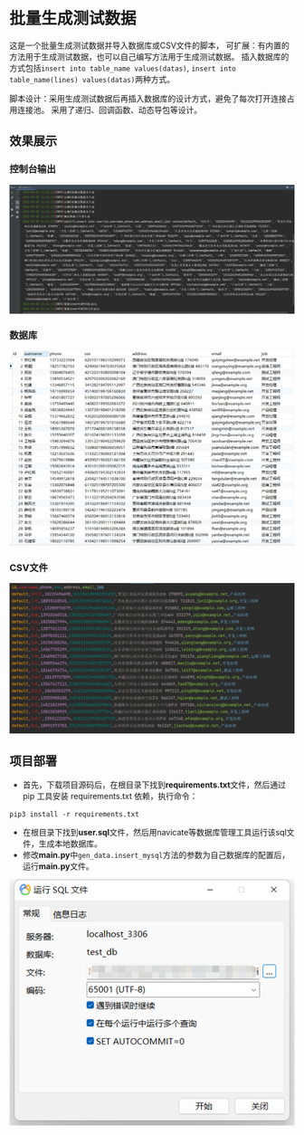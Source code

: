 # 批量生成测试数据

这是一个批量生成测试数据并导入数据库或CSV文件的脚本，
可扩展：有内置的方法用于生成测试数据，也可以自己编写方法用于生成测试数据。
插入数据库的方式包括`insert into table_name values(datas)`,
`insert into table_name(lines) values(datas)`两种方式。

脚本设计：采用生成测试数据后再插入数据库的设计方式，避免了每次打开连接占用连接池。
采用了递归、回调函数、动态导包等设计。

## 效果展示

### 控制台输出

![](img/console.png)

### 数据库

![](img/mysql.png)

### CSV文件

![](img/csv.png)

## 项目部署

- 首先，下载项目源码后，在根目录下找到**requirements.txt**文件，然后通过 pip 工具安装 requirements.txt 依赖，执行命令：
```
pip3 install -r requirements.txt
```
- 在根目录下找到**user.sql**文件，然后用navicate等数据库管理工具运行该sql文件，生成本地数据库。
- 修改**main.py**中`gen_data.insert_mysql`方法的参数为自己数据库的配置后，运行**main.py**文件。

![](img/navicat.png)